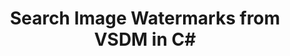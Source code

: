---
############################# Static ############################
layout: "autogen"
draft: false
path: "watermark/net/search/image/vsdm/"
otherformats: PDF WORD EXCEL IMAGE VISIO DOC DOT DOCX DOCM DOTX DOTM RTF TXT XLSX XLSM XLTM XLT XLTX XLS XLSB XLAM SXC PPTX PPTM PPSX PPSM POTM POT POTX PPT PPS ODT BMP GIF JPEG JP2 PNG TIFF WEBP VSD VDX VSDX VSTX VSX VSSX VSSM VSTM VTX VDW VSS VST

############################# Head ############################
head_title: "Search Image Watermarks from VSDM in C# ASP.NET VB.NET"
head_description: ".NET library to search image watermarks from VSDM document using smart search features within C#, ASP.NET, VB.NET & .NET Core applications using GroupDocs.Watermark APIs for .NET."

############################# Header ############################
title: "Search Image Watermarks from VSDM in C#"
description: "Use smart search to find all possible image watermarks from VSDM file from within C#, ASP.NET, VB.NET & .NET Core applications. Define search criteria tp find all matching image watermarks from the whole or specific pages of the source document."

############################# SubMenu ############################
submenu:
    enable: true

############################# About ############################
about:
    enable: true
    title: "GroupDocs.Watermark for .NET API"
    content: |
        GroupDocs.Watermark for .NET is a complete watermarks management solution for .NET applications. Developers can quickly perform watermarks manipulation operations like; add, edit, search and delete different types of watermarks from within documents of all popular file formats. It supports working with text and image watermarks in a variety of documents including PDF, Microsoft Word, Excel, PowerPoint, Visio, Email and image formats.
        
        GroupDocs.Watermark APIs are well supported on all major operating systems and platforms including .NET Framework, .NET Standard, .NET Core, Mono and Xamarin.

############################# Steps ############################
steps:
    enable: true
    title_left: "Search Watermarks from VSDM in .NET"
    content_left: |
        [GroupDocs.Watermark](https://products.groupdocs.com/watermark/net/) makes it easy for .NET developers to intelligently search image watermarks from within their documents by implementing a few easy steps.

        *   Instantiate **Watermarker** with input VSDM document.
        *   Initialize **ImageSearchCriteria** to perform watermark search.
        *   Set maximum allowed difference between images.
        *   Display the possible matching watermarks.
        
    title_right: "System Requirements"
    content_right: |
        Before executing the code example below, please make sure that you have the following prerequisites installled on your system.

        *   Operating Systems: Microsoft Windows, Linux, MacOS
        *   Development Environments: Visual Studio, Xamarin, MonoDevelop
        *   Frameworks: .NET Framework, .NET Standard, .NET Core, Mono
        *   Download the latest version of GroupDocs.Watermark for .NET from [Nuget](https://www.nuget.org/packages/GroupDocs.Watermark)
        
    code: |
        ```cs
        // search possible IMAGE watermarks in VSDM document using C#, ASP.NET, VB.NET & .NET Core.
        // Instantiate Watermarker with input VSDM document
        using (Watermarker watermarker = new Watermarker(input.vsdm))
          {
            // Initialize ImageSearchCriteria to start watermark search
            ImageSearchCriteria imageSearchCriteria = new ImageDctHashSearchCriteria(watermark.jpeg);

            // Set maximum allowed difference between sample image and the possible watermark
            imageSearchCriteria.MaxDifference = 0.9;
            PossibleWatermarkCollection possibleWatermarks = watermarker.Search(imageSearchCriteria);
            Console.WriteLine("Found {0} possible watermark(s).", possibleWatermarks.Count);
          }
        ```        

demos:
    enable: true
        

about_formats:
    enable: true


more_formats:
    enable: true


back_to_top:
    enable: true
---